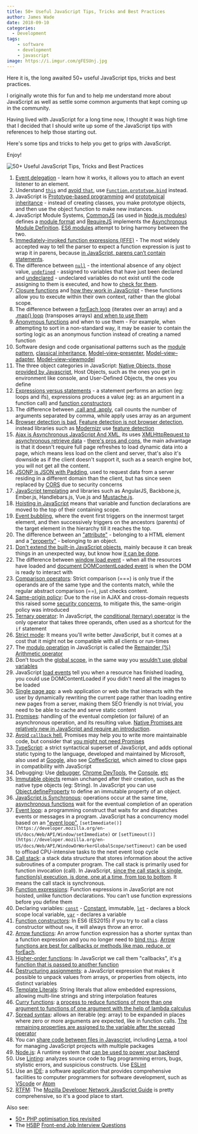 ```yaml
---
title: 50+ Useful JavaScript Tips, Tricks and Best Practices
author: James Wade
date: 2018-09-10
categories:
  - Development
tags:
    - software
    - development
    - javascript
image: https://i.imgur.com/gFESUnj.jpg
---
```


Here it is, the long awaited 50+ useful JavaScript tips, tricks and best practices.

I originally wrote this for fun and to help me understand more about JavaScript as well as settle some common arguments that kept coming up in the community.

Having lived with JavaScript for a long time now, I thought it was high time that I decided that I should write up some of the JavaScript tips with references to help those starting out.

Here's some tips and tricks to help you get to grips with JavaScript.

Enjoy!

<!--more-->

![50+ Useful JavaScript Tips, Tricks and Best Practices](https://i.imgur.com/gFESUnj.jpg)

1. [Event delegation](https://learn.jquery.com/events/event-delegation/) - learn how it works, it allows you to attach an event listener to an element.
2. Understand [`this`](https://developer.mozilla.org/en-US/docs/Web/JavaScript/Reference/Operators/this) and [avoid `that`](https://www.smashingmagazine.com/2014/01/understanding-javascript-function-prototype-bind/), use [`Function.prototype.bind`](http://lucybain.com/blog/2014/function-prototype-bind/) instead.
3. JavaScript is [Prototype-based programming](https://en.wikipedia.org/wiki/Prototype-based_programming) and [prototypical inheritance](http://crockford.com/javascript/prototypal.html) - instead of creating classes, you make prototype objects, and then use the object function to make new instances.
4. JavaScript Module Systems, [CommonJS](http://www.commonjs.org/) (as used in [Node.js modules](https://nodejs.org/api/modules.html)) defines a [module format](http://wiki.commonjs.org/wiki/Modules/1.1.1) and [RequireJS]() implements the [Asynchronous Module Definition](https://github.com/amdjs/amdjs-api/blob/master/AMD.md). [ES6 modules](http://2ality.com/2014/09/es6-modules-final.html) attempt to bring harmony between the two.
5. [Immediately-invoked function expressions (IFFE)](https://en.wikipedia.org/wiki/Immediately-invoked_function_expression) - The most widely accepted way to tell the parser to expect a function expression is just to wrap it in parens, because [in JavaScript, parens can’t contain statements](http://benalman.com/news/2010/11/immediately-invoked-function-expression/).
6. The difference between [`null`](https://developer.mozilla.org/en-US/docs/Web/JavaScript/Reference/Global_Objects/null) - the intentional absence of any object value, [`undefined`](https://developer.mozilla.org/en-US/docs/Glossary/Undefined) - assigned to variables that have just been declared and [undeclared](https://developer.mozilla.org/en-US/docs/Web/JavaScript/Reference/Statements/var) - undeclared variables do not exist until the code assigning to them is executed, and how to [check for them](http://lucybain.com/blog/2014/null-undefined-undeclared/).
7. [Closure functions](https://en.wikipedia.org/wiki/Closure_(computer_programming)) and [how they work in JavaScript](https://medium.com/dailyjs/i-never-understood-javascript-closures-9663703368e8) - these functions allow you to execute within their own context, rather than the global scope.
8. The difference between a [forEach loop](https://developer.mozilla.org/en-US/docs/Web/JavaScript/Reference/Global_Objects/Array/forEach) (iterates over an array) and a [.map() loop](https://developer.mozilla.org/en-US/docs/Web/JavaScript/Reference/Global_Objects/Array/map) (transposes arrays) [and when to use them](http://2ality.com/2011/04/iterating-over-arrays-and-objects-in.html)
9. [Anonymous functions](https://en.wikipedia.org/wiki/Anonymous_function) and when to use them - For example, when attempting to sort in a non-standard way, it may be easier to contain the sorting logic as an anonymous function instead of creating a named function
10. Software design and code organisational patterns such as the [module pattern](https://addyosmani.com/resources/essentialjsdesignpatterns/book/#modulepatternjavascript), [classical inheritance](http://crockford.com/javascript/inheritance.html), [Model–view–presenter](https://en.wikipedia.org/wiki/Model%E2%80%93view%E2%80%93presenter), [Model–view–adapter](https://en.wikipedia.org/wiki/Model%E2%80%93view%E2%80%93adapter), [Model–view–viewmodel](https://en.wikipedia.org/wiki/Model%E2%80%93view%E2%80%93viewmodel)
11. The three object categories in JavaScript: [Native Objects, those provided by Javascript](https://developer.mozilla.org/en-US/docs/Web/JavaScript/Reference/Global_Objects), Host Objects, such as the ones you get in environment like console, and User-Defined Objects, the ones you define
12. [Expressions versus statements](http://2ality.com/2012/09/expressions-vs-statements.html) - a statement performs an action (eg: loops and ifs), expressions produces a value (eg: as an argument in a function call) and [function constructors](https://developer.mozilla.org/en-US/docs/Web/JavaScript/Reference/Global_Objects/Function) 
13. The difference between [.call and .apply](https://odetocode.com/blogs/scott/archive/2007/07/04/function-apply-and-function-call-in-javascript.aspx), call counts the number of arguments separated by comma, while apply uses array as an argument
14. [Browser detection is bad](https://css-tricks.com/browser-detection-is-bad/), [Feature detection is not browser detection](https://humanwhocodes.com/blog/2009/12/29/feature-detection-is-not-browser-detection/), instead libraries such as [Modernizr](https://en.wikipedia.org/wiki/Modernizr) use [feature detection](https://en.wikipedia.org/wiki/Feature_detection_(web_development))
15. [Ajax is Asynchronous JavaScript And XML](https://en.wikipedia.org/wiki/Ajax_(programming)), its uses [XMLHttpRequest to asynchronous retrieve data](http://adaptivepath.org/ideas/ajax-new-approach-web-applications/) - [there's pros and cons](https://dzone.com/articles/pros-and-cons-of-ajax), the main advantage is that it doesn't require full page refreshes to load dynamic data into a page, which means less load on the client and server, that's also it's downside as if the client doesn't support it, such as a search engine bot, you will not get all the content.
16. [JSONP is JSON with Padding](https://en.wikipedia.org/wiki/JSONP), used to request data from a server residing in a different domain than the client, but has since seen replaced by [CORS](https://en.wikipedia.org/wiki/Cross-origin_resource_sharing) due to security concerns
17. [JavaScript templating](https://en.wikipedia.org/wiki/JavaScript_templating) and libraries such as AngularJS, Backbone.js, Ember.js, Handlebars.js, Vue.js and [Mustache.js](https://web.archive.org/web/20130513103343/http://iviewsource.com/codingtutorials/introduction-to-javascript-templating-with-mustache-js/).
18. [Hoisting in JavaScript](https://developer.mozilla.org/en-US/docs/Glossary/Hoisting) means that variable and function declarations are moved to the top of their containing scope.
19. [Event bubbling](https://en.wikipedia.org/wiki/Event_bubbling), where the event first triggers on the innermost target element, and then successively triggers on the ancestors (parents) of the target element in the hierarchy till it reaches the top.
20. The difference between an ["attribute"](https://en.wikipedia.org/wiki/HTML_attribute) - belonging to a HTML element and a ["property"](https://developer.mozilla.org/en-US/docs/Web/JavaScript/Reference/Operators/Property_accessors) - belonging to an object.
21. [Don't extend the built-in JavaScript objects](http://perfectionkills.com/extending-native-builtins/), mainly because it can break things in an unexpected way, but know how [it can be done](http://htmlcssjavascript.com/javascript/interviewing-with-me-heres-an-easter-egg-ill-ask-you-this-javascript-question-during-the-interview/).
22. The difference between [window load event](https://developer.mozilla.org/en-US/docs/Web/Events/load) - when all the resources have loaded and [document DOMContentLoaded event](https://developer.mozilla.org/en-US/docs/Web/Events/DOMContentLoaded) is when the DOM is ready to interact with
23. [Comparison operators](https://developer.mozilla.org/en-US/docs/Web/JavaScript/Reference/Operators/Comparison_Operators): Strict comparison (===) is only true if the operands are of the same type and the contents match, while the regular abstract comparison (==), just checks content.
24. [Same-origin policy](https://en.wikipedia.org/wiki/Same-origin_policy): Due to the rise in AJAX and cross-domain requests this raised some [security concerns](https://www.w3.org/2001/tag/2011/02/security-web.html), to mitigate this, the same-origin policy was introduced
25. [Ternary operator](https://en.wikipedia.org/wiki/Ternary_operation): In JavaScript, the [conditional (ternary) operator](https://developer.mozilla.org/en-US/docs/Web/JavaScript/Reference/Operators/Conditional_Operator) is the only operator that takes three operands, often used as a shortcut for the `if` statement
26. [Strict mode](https://developer.mozilla.org/en-US/docs/Web/JavaScript/Reference/Strict_mode): It means you'll write better JavaScript, but it comes at a cost that it might not be compatible with all clients or run-times
27. The [modulo operation](https://en.wikipedia.org/wiki/Modulo_operation) in JavaScript is called the [Remainder (%) Arithmetic operator](https://developer.mozilla.org/en-US/docs/Web/JavaScript/Reference/Operators/Arithmetic_Operators#Remainder_())
28. Don’t touch the [global scope](https://developer.mozilla.org/en-US/docs/Glossary/global_scope), in the same way you [wouldn't use global variables](http://wiki.c2.com/?GlobalVariablesAreBad)
29. JavaScript [load events](https://developer.mozilla.org/en-US/docs/Web/Events/load) tell you when a resource has finished loading, you could use DOMContentLoaded if you didn't need all the images to be loaded
30. [Single page app](https://en.wikipedia.org/wiki/Single-page_application):  a web application or web site that interacts with the user by dynamically rewriting the current page rather than loading entire new pages from a server, making them SEO friendly is not trivial, you need to be able to cache and serve static content
31. [Promises](https://developer.mozilla.org/en-US/docs/Web/JavaScript/Reference/Global_Objects/Promise): handling of the eventual completion (or failure) of an asynchronous operation, and its resulting value. [Native Promises are relatively new in JavaScript and require an introduction](https://developers.google.com/web/fundamentals/primers/promises).
32. [Avoid `callback` hell](http://callbackhell.com/), Promises may help you to write more maintainable code, but consider that [you might not need Promises](https://blog.objectivedynamics.com/you-might-not-need-promises-5622fe470979)
33. [TypeScript](https://en.wikipedia.org/wiki/TypeScript): a strict syntactical superset of JavaScript, and adds optional static typing to the language, developed and maintained by Microsoft, also used at [Google](http://neugierig.org/software/blog/2018/09/typescript-at-google.html), also see [CoffeeScript](https://en.wikipedia.org/wiki/CoffeeScript), which aimed to close gaps in compatibility with JavaScript
34. Debugging: Use [debugger](https://developer.mozilla.org/en-US/docs/Web/JavaScript/Reference/Statements/debugger), [Chrome DevTools](https://developers.google.com/web/tools/chrome-devtools/javascript/), the [Console](https://developers.google.com/web/tools/chrome-devtools/console/console-write), [etc](https://medium.com/@interdigitizer/5-debugging-tools-every-javascript-programmer-should-know-and-use-38575141689c)
35. [Immutable objects](https://en.wikipedia.org/wiki/Immutable_object) remain unchanged after their creation, such as the native type objects (eg: String). In JavaScript you can use [Object.defineProperty](https://developer.mozilla.org/en-US/docs/Web/JavaScript/Reference/Global_Objects/Object/defineProperty) to define an immutable property of an object.
36. [JavaScript is Synchronous](https://medium.com/@kvosswinkel/is-javascript-synchronous-or-asynchronous-what-the-hell-is-a-promise-7aa9dd8f3bfb): operations occur at the same time, [asynchronous functions](https://developer.mozilla.org/en-US/docs/Web/JavaScript/Reference/Statements/async_function) wait for the eventual completion of an operation 
37. [Event loop](https://en.wikipedia.org/wiki/Event_loop): a programming construct that waits for and dispatches events or messages in a program. JavaScript has a concurrency model based on an ["event loop"](https://developer.mozilla.org/en-US/docs/Web/JavaScript/EventLoop), `[setImmediate()](https://developer.mozilla.org/en-US/docs/Web/API/Window/setImmediate)` or `[setTimeout()](https://developer.mozilla.org/en-US/docs/Web/API/WindowOrWorkerGlobalScope/setTimeout)` can be used to offload CPU-intensive tasks to the next event loop cycle
38. [Call stack](https://en.wikipedia.org/wiki/Call_stack): a stack data structure that stores information about the active subroutines of a computer program. The call stack is primarily used for function invocation (call). In JavaScript, [since the call stack is single, function(s) execution, is done, one at a time, from top to bottom](https://medium.freecodecamp.org/understanding-the-javascript-call-stack-861e41ae61d4). It means the call stack is synchronous.
39. [Function expressions](https://developer.mozilla.org/en-US/docs/web/JavaScript/Reference/Operators/function): Function expressions in JavaScript are not hoisted, unlike function declarations. You can't use function expressions before you define them
40. Declaring variables: [`const`](https://developer.mozilla.org/en-US/docs/Web/JavaScript/Reference/Statements/const) - [Constant](https://en.wikipedia.org/wiki/Constant_(computer_programming)), immutable, [`let`](https://developer.mozilla.org/en-US/docs/Web/JavaScript/Reference/Statements/let) - declares a block scope local variable, [`var`](https://developer.mozilla.org/en-US/docs/Web/JavaScript/Reference/Statements/var) - declares a variable
41. [Function constructors](https://medium.com/javascript-scene/javascript-factory-functions-vs-constructor-functions-vs-classes-2f22ceddf33e): In ES6 (ES2015) if you try to call a class constructor without `new`, it will always throw an error.
42. [Arrow functions](https://developer.mozilla.org/en-US/docs/Web/JavaScript/Reference/Functions/Arrow_functions): An arrow function expression has a shorter syntax than a function expression and you no longer need to [bind `this`](https://medium.freecodecamp.org/when-and-why-you-should-use-es6-arrow-functions-and-when-you-shouldnt-3d851d7f0b26). [Arrow functions are best for callbacks or methods like map, reduce, or forEach](https://medium.com/tfogo/advantages-and-pitfalls-of-arrow-functions-a16f0835799e).
43. [Higher-order functions](https://en.wikipedia.org/wiki/Higher-order_function): In JavaScript we call them "callbacks", it's [a function that is passed to another function](http://javascriptissexy.com/understand-javascript-callback-functions-and-use-them/)
44. [Destructuring assignments](https://developer.mozilla.org/en-US/docs/Web/JavaScript/Reference/Operators/Destructuring_assignment): a JavaScript expression that makes it possible to unpack values from arrays, or properties from objects, into distinct variables
45. [Template Literals](https://developer.mozilla.org/en-US/docs/Web/JavaScript/Reference/Template_literals): String literals that allow embedded expressions, allowing multi-line strings and string interpolation features
46. [Curry functions](https://en.wikipedia.org/wiki/Currying): [a process to reduce functions of more than one argument to functions of one argument with the help of lambda calculus](https://blog.benestudio.co/currying-in-javascript-es6-540d2ad09400)
47. [Spread syntax](https://developer.mozilla.org/en-US/docs/Web/JavaScript/Reference/Operators/Spread_syntax): allows an iterable (eg: array) to be expanded in places where zero or more arguments are expected, like in function calls. [The remaining properties are assigned to the variable after the spread operator](https://davidwalsh.name/spread-operator)
48. You can [share code between files in Javascript](https://hackernoon.com/5-practical-ways-to-share-code-from-npm-to-lerna-and-bit-732f2a4db512), including [Lerna](https://lernajs.io/), a tool for managing JavaScript projects with multiple packages
49. [Node.js](https://en.wikipedia.org/wiki/Node.js): A runtime system that [can be used to power your backend](https://www.netguru.co/blog/use-node-js-backend)
50. Use [Linting](https://en.wikipedia.org/wiki/Lint_(software)): analyzes source code to flag programming errors, bugs, stylistic errors, and suspicious constructs. Use [ESLint](https://medium.com/the-node-js-collection/why-and-how-to-use-eslint-in-your-project-742d0bc61ed7)
51. Use an [IDE](https://en.wikipedia.org/wiki/Integrated_development_environment): a software application that provides comprehensive facilities to computer programmers for software development, such as [VScode](https://code.visualstudio.com/) or [Atom](https://atom.io/)
52. [RTFM](http://en.wikipedia.org/wiki/RTFM): The [Mozilla Developer Network JavaScript Guide](https://developer.mozilla.org/bm/docs/Web/JavaScript/Guide) is pretty comprehensive, so it's a good place to start.

Also see:
- [50+ PHP optimisation tips revisited](/50-php-optimisation-tips-revisited/)
- The [H5BP](https://github.com/h5bp) [Front-end Job Interview Questions](https://h5bp.github.io/Front-end-Developer-Interview-Questions/#js-questions)
